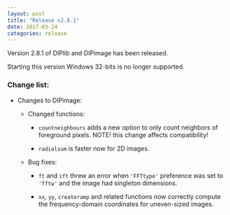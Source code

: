 ```yaml
---
layout: post
title: "Release v2.8.1"
date: 2017-03-24
categories: release
---
```


Version 2.8.1 of DIPlib and DIPimage has been released.

Starting this version Windows 32-bits is no longer supported.

<h3>Change list:</h3>

- Changes to DIPimage:

    - Changed functions:

        - `countneighbours` adds a new option to only count neighbors of foreground pixels.
        NOTE! this change affects compatibility!

        - `radialsum` is faster now for 2D images.

    - Bug fixes:

        - `ft` and `ift` threw an error when `'FFTtype'` preference was set to `'fftw'` and the image had
        singleton dimensions.

        - `xx`, `yy`, `createramp` and related functions now correctly compute the frequency-domain coordinates
        for uneven-sized images.
